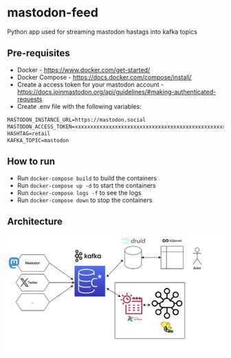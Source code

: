 # mastodon-feed
Python app used for streaming mastodon hastags into kafka topics

## Pre-requisites
- Docker - https://www.docker.com/get-started/
- Docker Compose - https://docs.docker.com/compose/install/
- Create a access token for your mastodon account - https://docs.joinmastodon.org/api/guidelines/#making-authenticated-requests
- Create .env file with the following variables:
```
MASTODON_INSTANCE_URL=https://mastodon.social
MASTODON_ACCESS_TOKEN=xxxxxxxxxxxxxxxxxxxxxxxxxxxxxxxxxxxxxxxxxxxxxxxxxxxxxxxxxxxxxxxx
HASHTAG=retail
KAFKA_TOPIC=mastodon
```

## How to run
- Run `docker-compose build` to build the containers
- Run `docker-compose up -d` to start the containers
- Run `docker-compose logs -f` to see the logs
- Run `docker-compose down` to stop the containers

## Architecture
![Architecture](arch.png)